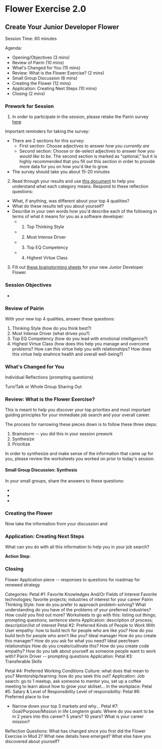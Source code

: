 # Flower Exercise 2.0

## Create Your Junior Developer Flower

Session Time: 60 minutes

Agenda:

* Opening/Objectives (3 mins)
* Review of Pairin (10 mins)
* What's Changed for You (15 mins)
* Review: What is the Flower Exercise? (2 mins)
* Small Group Discussion (6 mins)
* Creating the Flower (12 mins)
* Application: Creating Next Steps (10 mins)
* Closing (2 mins)

### Prework for Session
1. In order to participate in the session, please retake the Pairin survey [here](https://survey.pairin.com/signup/22142/student)

Important reminders for taking the survey:
* There are 2 sections for this survey:
   * First section: Choose adjectives to answer _how you currently are_
   * Second section: Choose or de-select adjectives to answer _how you would like to be_. The second section is marked as "optional," but it is highly recommended that you fill out this section in order to provide more data for you on how you'd like to grow. 
* The survey should take you about 15-20 minutes

2. Read through your results and use [this document](https://docs.google.com/document/d/1LIR7gITKqOX2ewcOqp_KTkj3Phqjk4ZKoOrpUdidvwM/edit?usp=sharing) to help you understand what each category means. Respond to these reflection questions:
* What, if anything, was different about your top 4 qualities?
* What do these results tell you about yourself?
* Describe in your own words how you'd describe each of the following in terms of what it means for you as a software developer:
  * 1. Top Thinking Style
  * 2. Most Intense Driver
  * 3. Top EQ Competency
  * 4. Highest Virtue Class
  
3. Fill out [these brainstorming sheets](https://docs.google.com/document/d/1Xa0mi3K1sZYXjVhwL9bLVXOuEGsvJ7RCQOoMf4MtzWs/edit?usp=sharing) for your new Junior Developer Flower.

### Session Objectives
* 

### Review of Pairin


With your new top 4 qualities, answer these questions:

1. Thinking Style (how do you think best?)
2. Most Intense Driver (what drives you?)
3. Top EQ Competency (how do you lead with emotional intelligence?)
4. Highest Virtue Class (how does this help you manage and overcome problems? How can this virtue help you with relationships? How does this virtue help enahnce health and overall well-being?) 

### What's Changed for You
Individual Reflections (prompting questions)

Turn/Talk or Whole Group Sharing Out

### Review: What is the Flower Exercise?
This is meant to help you discover your top priorities and most important guiding principles for your immediate job search and your overall career. 

The process for narrowing these pieces down is to follow these three steps:
1. Brainstorm -- you did this in your session prework
2. Synthesize
3. Prioritize

In order to synthesize and make sense of the information that came up for you, please review the worksheets you worked on prior to today's session.

#### Small Group Discussion: Synthesis
In your small groups, share the answers to these questions:

* 
*
*

### Creating the Flower
Now take the information from your discussion and 

### Application: Creating Next Steps
What can you do with all this information to help you in your job search? 

**Action Step:** 

### Closing


Flower
Application piece -- responses to questions for roadmap for renewed strategy


Categories:
Petal #1: Favorite Knowledges And/Or Fields of Interest
Favorite technologies; favorite projects; industries of interest for your career
Pairin Thinking Style: how do you prefer to approach problem-solving? What understanding do you have of the problems of your preferred industries? How could you find out more? 
Worksheets to go with this: listing out things; prompting questions; sentence stems
Application: description of process; description/list of interest
Petal #2: Preferred Kinds of People to Work With
User empathy: how to build tech for people who are like you? How do you build tech for people who aren’t like you?
Ideal manager
How do you create this manager? How do you ask for what you need?
Ideal peer/team relationships
How do you create/cultivate this?
How do you create code empathy? 
How do you talk about yourself as someone people want to work with?
Pairin Driver -- prompting questions
Application: 
Petal #3: Transferable Skills


Petal #4: Preferred Working Conditions
Culture: what does that mean to you?
Mentorship/learning: how do you seek this out?
Application:
Job search: go to 1 meetup, ask someone to mentor you, set up a coffee meeting to learn about how to grow your skillset...
In the workplace:
Petal #5: Salary & Level of Responsibility
Level of responsibility: 
Petal #6: Preferred place to live
* Narrow down your top 3 markets and why...
Petal #7: Goal/Purpose/Mission in life
Longterm goals: 
Where do you want to be in 2 years into this career?
5 years?
10 years?
What is your career mission?

Reflection Questions:
What has changed since you first did the Flower Exercise in Mod 2?
What new details have emerged? What else have you discovered about yourself? 
